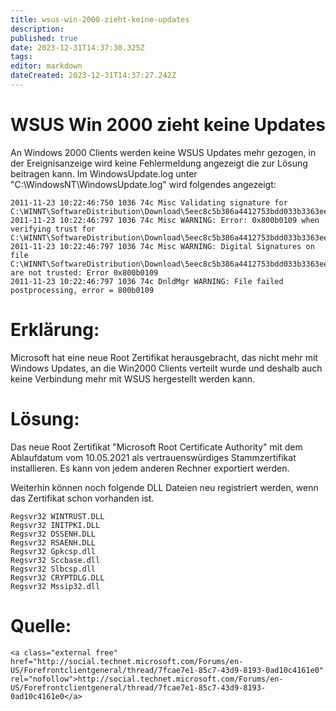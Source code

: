 ```yaml
---
title: wsus-win-2000-zieht-keine-updates
description: 
published: true
date: 2023-12-31T14:37:30.325Z
tags: 
editor: markdown
dateCreated: 2023-12-31T14:37:27.242Z
---
```


# WSUS Win 2000 zieht keine Updates

An Windows 2000 Clients werden keine WSUS Updates mehr gezogen, in der Ereignisanzeige wird keine Fehlermeldung angezeigt die zur Lösung beitragen kann. Im WindowsUpdate.log unter "C:\\WindowsNT\\WindowsUpdate.log" wird folgendes angezeigt:

```
2011-11-23 10:22:46:750 1036 74c Misc Validating signature for C:\WINNT\SoftwareDistribution\Download\5eec8c5b386a4412753bdd033b3363ee\650a4537454d6e51e143883502047d29b328bcd6:
2011-11-23 10:22:46:797 1036 74c Misc WARNING: Error: 0x800b0109 when verifying trust for C:\WINNT\SoftwareDistribution\Download\5eec8c5b386a4412753bdd033b3363ee\650a4537454d6e51e143883502047d29b328bcd6
2011-11-23 10:22:46:797 1036 74c Misc WARNING: Digital Signatures on file C:\WINNT\SoftwareDistribution\Download\5eec8c5b386a4412753bdd033b3363ee\650a4537454d6e51e143883502047d29b328bcd6 are not trusted: Error 0x800b0109
2011-11-23 10:22:46:797 1036 74c DnldMgr WARNING: File failed postprocessing, error = 800b0109
```

# <span id="bkmrk-"></span><span class="mw-headline" id="bkmrk-erkl%C3%A4rung%3A-1">Erklärung:</span>

Microsoft hat eine neue Root Zertifikat herausgebracht, das nicht mehr mit Windows Updates, an die Win2000 Clients verteilt wurde und deshalb auch keine Verbindung mehr mit WSUS hergestellt werden kann.

# <span id="bkmrk--1"></span><span class="mw-headline" id="bkmrk-l%C3%B6sung%3A-1">Lösung:</span>

Das neue Root Zertifikat "Microsoft Root Certificate Authority" mit dem Ablaufdatum vom 10.05.2021 als vertrauenswürdiges Stammzertifikat installieren. Es kann von jedem anderen Rechner exportiert werden.

Weiterhin können noch folgende DLL Dateien neu registriert werden, wenn das Zertifikat schon vorhanden ist.

```
Regsvr32 WINTRUST.DLL
Regsvr32 INITPKI.DLL
Regsvr32 DSSENH.DLL
Regsvr32 RSAENH.DLL 
Regsvr32 Gpkcsp.dll
Regsvr32 Sccbase.dll
Regsvr32 Slbcsp.dll
Regsvr32 CRYPTDLG.DLL
Regsvr32 Mssip32.dll
```

# <span class="mw-headline" id="bkmrk-quelle%3A-1">Quelle:</span>

```
<a class="external free" href="http://social.technet.microsoft.com/Forums/en-US/Forefrontclientgeneral/thread/7fcae7e1-85c7-43d9-8193-0ad10c4161e0" rel="nofollow">http://social.technet.microsoft.com/Forums/en-US/Forefrontclientgeneral/thread/7fcae7e1-85c7-43d9-8193-0ad10c4161e0</a>
```